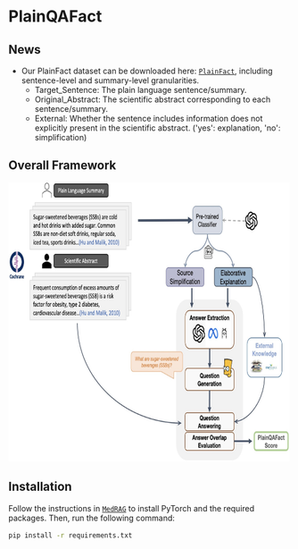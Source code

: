 # PlainQAFact

## News
- Our PlainFact dataset can be downloaded here: [`PlainFact`](https://drive.google.com/drive/folders/1mbb06BbZWogweoxc1I5AE7I7m13qhiRL?usp=sharing), including sentence-level and summary-level granularities.
    - Target_Sentence: The plain language sentence/summary.
    - Original_Abstract: The scientific abstract corresponding to each sentence/summary.
    - External: Whether the sentence includes information does not explicitly present in the scientific abstract. ('yes': explanation, 'no': simplification)


## Overall Framework
<div align="center">
  <img src="https://github.com/zhiwenyou103/PlainQAFact/blob/main/pics/system.jpg" height="500" width="700">
</div>


## Installation
Follow the instructions in [`MedRAG`](https://github.com/Teddy-XiongGZ/MedRAG?tab=readme-ov-file#requirements) to install PyTorch and the required packages.
Then, run the following command:
```bash
pip install -r requirements.txt
```
